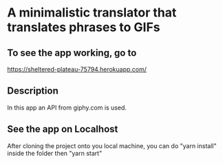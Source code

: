 # A minimalistic translator that translates phrases to GIFs

## To see the app working, go to

<https://sheltered-plateau-75794.herokuapp.com/>

## Description

In this app an API from giphy.com is used.

## See the app on Localhost

After cloning the project onto you local machine, you can do "yarn install" inside the folder then "yarn start"
